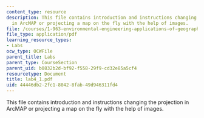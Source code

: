 ```yaml
---
content_type: resource
description: This file contains introduction and instructions changing the projection
  in ArcMAP or projecting a map on the fly with the help of images.
file: /courses/1-963-environmental-engineering-applications-of-geographic-information-systems-fall-2004/44446db22fc180428fab49d946311fd4_lab4_1.pdf
file_type: application/pdf
learning_resource_types:
- Labs
ocw_type: OCWFile
parent_title: Labs
parent_type: CourseSection
parent_uid: b0832b2d-bf92-f558-29f9-cd32e85a5cf4
resourcetype: Document
title: lab4_1.pdf
uid: 44446db2-2fc1-8042-8fab-49d946311fd4
---
```

This file contains introduction and instructions changing the projection in ArcMAP or projecting a map on the fly with the help of images.

